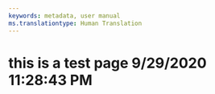 ```yaml
---
keywords: metadata, user manual
ms.translationtype: Human Translation
---
```

# this is a test page 9/29/2020 11:28:43 PM
